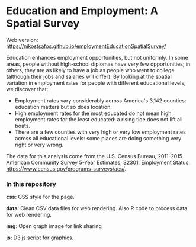 # Education and Employment: A Spatial Survey

Web version: https://nikostsafos.github.io/employmentEducationSpatialSurvey/

Education enhances employment opportunities, but not uniformly. In some areas, people without high-school diplomas have very few opportunities; in others, they are as likely to have a job as people who went to college (although their jobs and salaries will differ). By looking at the spatial variation in employment rates for people with different educational levels, we discover that:

- Employment rates vary considerably across America's 3,142 counties: education matters but so does location.
- High employment rates for the most educated do not mean high employment rates for the least educated: a rising tide does not lift all boats.
- There are a few counties with very high or very low employment rates across all educational levels: some places are doing something very right or very wrong.

The data for this analysis come from the U.S. Census Bureau, 2011-2015 American Community Survey 5-Year Estimates, S2301, Employment Status: https://www.census.gov/programs-surveys/acs/. 

### In this repository

**css**: CSS style for the page. 

**data**: Clean CSV data files for web rendering. Also R code to process data for web rendering.

**img**: Open graph image for link sharing

**js**: D3.js script for graphics. 

